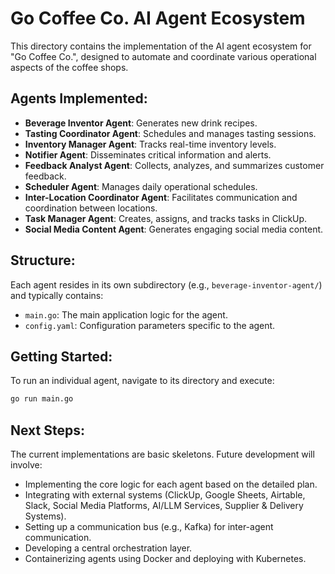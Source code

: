 # Go Coffee Co. AI Agent Ecosystem

This directory contains the implementation of the AI agent ecosystem for "Go Coffee Co.", designed to automate and coordinate various operational aspects of the coffee shops.

## Agents Implemented:

- **Beverage Inventor Agent**: Generates new drink recipes.
- **Tasting Coordinator Agent**: Schedules and manages tasting sessions.
- **Inventory Manager Agent**: Tracks real-time inventory levels.
- **Notifier Agent**: Disseminates critical information and alerts.
- **Feedback Analyst Agent**: Collects, analyzes, and summarizes customer feedback.
- **Scheduler Agent**: Manages daily operational schedules.
- **Inter-Location Coordinator Agent**: Facilitates communication and coordination between locations.
- **Task Manager Agent**: Creates, assigns, and tracks tasks in ClickUp.
- **Social Media Content Agent**: Generates engaging social media content.

## Structure:

Each agent resides in its own subdirectory (e.g., `beverage-inventor-agent/`) and typically contains:

- `main.go`: The main application logic for the agent.
- `config.yaml`: Configuration parameters specific to the agent.

## Getting Started:

To run an individual agent, navigate to its directory and execute:

```bash
go run main.go
```

## Next Steps:

The current implementations are basic skeletons. Future development will involve:

- Implementing the core logic for each agent based on the detailed plan.
- Integrating with external systems (ClickUp, Google Sheets, Airtable, Slack, Social Media Platforms, AI/LLM Services, Supplier & Delivery Systems).
- Setting up a communication bus (e.g., Kafka) for inter-agent communication.
- Developing a central orchestration layer.
- Containerizing agents using Docker and deploying with Kubernetes.